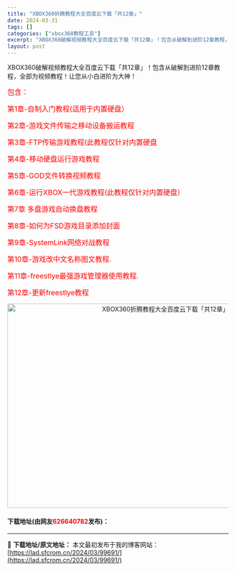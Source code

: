 ```yaml
---
title: "XBOX360折腾教程大全百度云下载「共12章」"
date: 2024-03-31
tags: []
categories: ["xbox360教程工具"]
excerpt: "XBOX360破解视频教程大全百度云下载「共12章」！包含从破解到进阶12章教程，全部为视频教程！让您从小白进阶为大神！ 包含： 第1章-自制入门教程(适用于内置硬盘） 第2章-游戏文件传输之移动设备搬运教程 第3章-FTP传输游戏教程(此教程仅针对内置硬盘 第4章-移动硬盘运行游戏教程 第5章-G&hellip;"
layout: post
---
```


 <p>XBOX360破解视频教程大全百度云下载「共12章」！包含从破解到进阶12章教程，全部为视频教程！让您从小白进阶为大神！</p> <p><span style="font-size:16px;"><span style="color:#FF0000;">包含：</span></span></p> <p><span style="font-size:16px;"><span style="color:#FF0000;">第1章-自制入门教程(适用于内置硬盘）</span></span></p> <p><span style="font-size:16px;"><span style="color:#FF0000;">第2章-游戏文件传输之移动设备搬运教程</span></span></p> <p><span style="font-size:16px;"><span style="color:#FF0000;">第3章-FTP传输游戏教程(此教程仅针对内置硬盘</span></span></p> <p><span style="font-size:16px;"><span style="color:#FF0000;">第4章-移动硬盘运行游戏教程</span></span></p> <p><span style="font-size:16px;"><span style="color:#FF0000;">第5章-GOD文件转换视频教程</span></span></p> <p><span style="font-size:16px;"><span style="color:#FF0000;">第6章-运行XBOX一代游戏教程(此教程仅针对内置硬盘）</span></span></p> <p><span style="font-size:16px;"><span style="color:#FF0000;">第7章 多盘游戏自动换盘教程</span></span></p> <p><span style="font-size:16px;"><span style="color:#FF0000;">第8章-如何为FSD游戏目录添加封面</span></span></p> <p><span style="font-size:16px;"><span style="color:#FF0000;">第9章-SystemLink网络对战教程</span></span></p> <p><span style="font-size:16px;"><span style="color:#FF0000;">第10章-游戏改中文名称图文教程.</span></span></p> <p><span style="font-size:16px;"><span style="color:#FF0000;">第11章-freestlye最强游戏管理器使用教程.</span></span></p> <p><span style="font-size:16px;"><span style="color:#FF0000;">第12章-更新freestlye教程</span></span></p> <p style="text-align: center;"><img src="https://lad.sfcrom.cn/wp-content/uploads/2024/03/20240331_66094dd10d384.webp" style="width: 704px; height: 465px;" alt="XBOX360折腾教程大全百度云下载「共12章」" /></p> <p><h4>下载地址(由网友<font color="red">626640782</font>发布)：</h4></p> 

---
📖 **下载地址/原文地址：** 本文最初发布于我的博客网站：[https://lad.sfcrom.cn/2024/03/99691/](https://lad.sfcrom.cn/2024/03/99691/)
